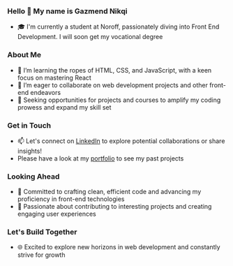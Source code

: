 ### Hello 👋 My name is Gazmend Nikqi
- 🎓 I'm currently a student at Noroff, passionately diving into Front End Development. I will soon get my vocational degree

### About Me
- 🌱 I’m learning the ropes of HTML, CSS, and JavaScript, with a keen focus on mastering React
- 👯 I’m eager to collaborate on web development projects and other front-end endeavors
- 🔭 Seeking opportunities for projects and courses to amplify my coding prowess and expand my skill set

### Get in Touch
- 📫 Let's connect on [LinkedIn](https://www.linkedin.com/in/gazmend-nikqi-389266205/) to explore potential collaborations or share insights!
- Please have a look at my [portfolio](https://leafy-torrone-c9e9ae.netlify.app/#projects) to see my past projects

### Looking Ahead
- 🚀 Committed to crafting clean, efficient code and advancing my proficiency in front-end technologies
- 🌟 Passionate about contributing to interesting projects and creating engaging user experiences

### Let's Build Together
- 🌐 Excited to explore new horizons in web development and constantly strive for growth
